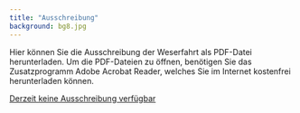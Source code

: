 ```yaml
---
title: "Ausschreibung"
background: bg8.jpg
---
```

Hier können Sie die  Ausschreibung der Weserfahrt als PDF-Datei herunterladen.
Um die PDF-Dateien zu öffnen, benötigen Sie das Zusatzprogramm Adobe Acrobat Reader, welches Sie im Internet kostenfrei herunterladen können.

<a href="assets/images/Ausschreibungste..... _stand_14.1.17.pdf" class="btn btn-outline-inverse btn-sm">Derzeit keine Ausschreibung verfügbar</a>

